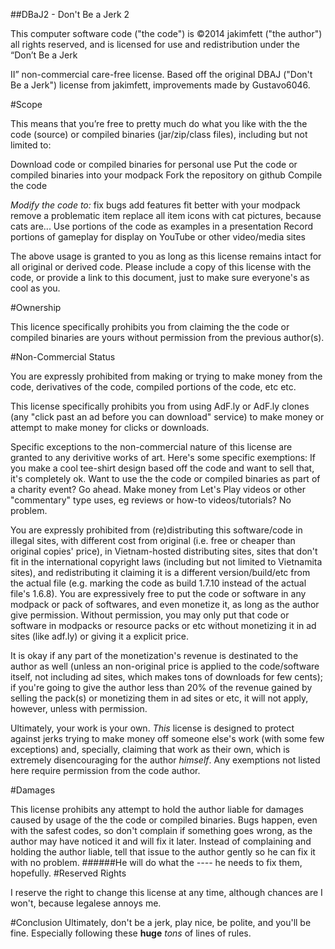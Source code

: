 ##DBaJ2 - Don't Be a Jerk 2

This computer software code ("the code") is ©2014 jakimfett ("the author") all rights reserved, and is licensed for use and redistribution under the “Don’t Be a Jerk 

II” non-commercial care-free license.
Based off the original DBAJ ("Don't Be a Jerk") license from jakimfett, improvements made by Gustavo6046.

#Scope

This means that you’re free to pretty much do what you like with the the code (source) or compiled binaries (jar/zip/class files), including but not limited to:

 Download code or compiled binaries for personal use
 Put the code or compiled binaries into your modpack
 Fork the repository on github
 Compile the code
 
 *Modify the code to:*
 fix bugs
 add features
 fit better with your modpack
 remove a problematic item
 replace all item icons with cat pictures, because cats are...
 Use portions of the code as examples in a presentation
 Record portions of gameplay for display on YouTube or other video/media sites

The above usage is granted to you as long as this license remains intact for all original or derived code. Please include a copy of this license with the code, or provide a link to this document, just to make sure everyone's as cool as you.

#Ownership

This licence specifically prohibits you from claiming the the code or compiled binaries are yours without permission from the previous author(s).

#Non-Commercial Status

You are expressly prohibited from making or trying to make money from the code, derivatives of the code, compiled portions of the code, etc etc.

This license specifically prohibits you from using AdF.ly or AdF.ly clones (any "click past an ad before you can download" service) to make money or attempt to make money for clicks or downloads.

Specific exceptions to the non-commercial nature of this license are granted to any derivitive works of art. Here's some specific exemptions:
If you make a cool tee-shirt design based off the code and want to sell that, it's completely ok.
Want to use the the code or compiled binaries as part of a charity event? Go ahead.
Make money from Let's Play videos or other "commentary" type uses, eg reviews or how-to videos/tutorials? No problem.

You are expressly prohibited from (re)distributing this software/code in illegal sites, with different cost from original (i.e. free or cheaper than original copies' price), in Vietnam-hosted distributing sites, sites that don't fit in the international copyright laws (including but not limited to Vietnamita sites), and 
redistributing it claiming it is a different version/build/etc from the actual file (e.g. marking the code as build 1.7.10 instead of the actual file's 1.6.8).
You are expressively free to put the code or software in any modpack or pack of softwares, and even monetize it, as long as the author give permission. Without
permission, you may only put that code or software in modpacks or resource packs or etc without monetizing it in ad sites (like adf.ly) or giving it a explicit price. 

It is okay if any part of the monetization's revenue is destinated to the author as well (unless an non-original price is applied to the code/software itself, not including ad sites, which makes tons of downloads for few cents); if you're going to give the author less than 20% of the revenue gained by selling the pack(s) or monetizing them in ad sites or etc, it will not apply, however, unless with permission.

Ultimately, your work is your own. _This_ license is designed to protect against jerks trying to make money off someone else's work (with some few exceptions) and, specially, claiming that work as their own, which is extremely disencouraging for the author _himself_. Any exemptions not listed here require permission from the code author.

#Damages

This license prohibits any attempt to hold the author liable for damages caused by usage of the the code or compiled binaries. Bugs happen, even with the safest codes, so don't complain if something goes wrong, as the author may have noticed it and will fix it later. Instead of complaining and holding the author liable, tell that issue to the author gently so he can fix it with no problem.
######He will do what the _*----*_ he needs to fix them, hopefully.
<bl>
#Reserved Rights

I reserve the right to change this license at any time, although chances are I won't, because legalese annoys me.

#Conclusion
Ultimately, don't be a jerk, play nice, be polite, and you'll be fine. Especially following these **huge** *_tons_* of lines of rules.
